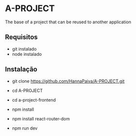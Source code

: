 # A-PROJECT
The base of a project that can be reused to another application

## Requisitos
- git instalado
- node instalado

## Instalação

- git clone https://github.com/HannaPaiva/A-PROJECT.git

- cd A-PROJECT

- cd a-project-frontend

- npm install

- npm install react-router-dom

- npm run dev




